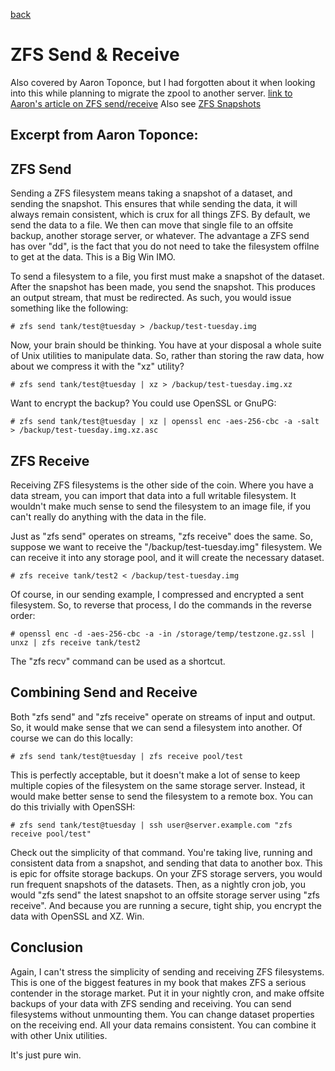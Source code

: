 [back](./README.md)

# ZFS Send & Receive
Also covered by Aaron Toponce, but I had forgotten about it when looking into this while planning to migrate the zpool to another server. [link to Aaron's article on ZFS send/receive](https://pthree.org/2012/12/20/zfs-administration-part-xiii-sending-and-receiving-filesystems/) Also see [ZFS Snapshots](ZFS/ZFS-Snapshot-clone)


## Excerpt from Aaron Toponce: 
## ZFS Send

Sending a ZFS filesystem means taking a snapshot of a dataset, and sending the snapshot. This ensures that while sending the data, it will always remain consistent, which is crux for all things ZFS. By default, we send the data to a file. We then can move that single file to an offsite backup, another storage server, or whatever. The advantage a ZFS send has over "dd", is the fact that you do not need to take the filesystem offilne to get at the data. This is a Big Win IMO.

To send a filesystem to a file, you first must make a snapshot of the dataset. After the snapshot has been made, you send the snapshot. This produces an output stream, that must be redirected. As such, you would issue something like the following:

```# zfs snapshot tank/test@tuesday
# zfs send tank/test@tuesday > /backup/test-tuesday.img
```

Now, your brain should be thinking. You have at your disposal a whole suite of Unix utilities to manipulate data. So, rather than storing the raw data, how about we compress it with the "xz" utility?

```# zfs send tank/test@tuesday | xz > /backup/test-tuesday.img.xz```

Want to encrypt the backup? You could use OpenSSL or GnuPG:

```# zfs send tank/test@tuesday | xz | openssl enc -aes-256-cbc -a -salt > /backup/test-tuesday.img.xz.asc```

## ZFS Receive

Receiving ZFS filesystems is the other side of the coin. Where you have a data stream, you can import that data into a full writable filesystem. It wouldn't make much sense to send the filesystem to an image file, if you can't really do anything with the data in the file.

Just as "zfs send" operates on streams, "zfs receive" does the same. So, suppose we want to receive the "/backup/test-tuesday.img" filesystem. We can receive it into any storage pool, and it will create the necessary dataset.

```# zfs receive tank/test2 < /backup/test-tuesday.img```

Of course, in our sending example, I compressed and encrypted a sent filesystem. So, to reverse that process, I do the commands in the reverse order:

```# openssl enc -d -aes-256-cbc -a -in /storage/temp/testzone.gz.ssl | unxz | zfs receive tank/test2```

The "zfs recv" command can be used as a shortcut.

## Combining Send and Receive

Both "zfs send" and "zfs receive" operate on streams of input and output. So, it would make sense that we can send a filesystem into another. Of course we can do this locally:

```# zfs send tank/test@tuesday | zfs receive pool/test```

This is perfectly acceptable, but it doesn't make a lot of sense to keep multiple copies of the filesystem on the same storage server. Instead, it would make better sense to send the filesystem to a remote box. You can do this trivially with OpenSSH:

```# zfs send tank/test@tuesday | ssh user@server.example.com "zfs receive pool/test"```

Check out the simplicity of that command. You're taking live, running and consistent data from a snapshot, and sending that data to another box. This is epic for offsite storage backups. On your ZFS storage servers, you would run frequent snapshots of the datasets. Then, as a nightly cron job, you would "zfs send" the latest snapshot to an offsite storage server using "zfs receive". And because you are running a secure, tight ship, you encrypt the data with OpenSSL and XZ. Win.

## Conclusion

Again, I can't stress the simplicity of sending and receiving ZFS filesystems. This is one of the biggest features in my book that makes ZFS a serious contender in the storage market. Put it in your nightly cron, and make offsite backups of your data with ZFS sending and receiving. You can send filesystems without unmounting them. You can change dataset properties on the receiving end. All your data remains consistent. You can combine it with other Unix utilities.

It's just pure win.